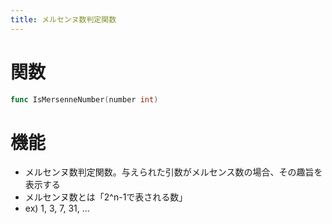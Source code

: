 ```yaml
---
title: メルセンヌ数判定関数
---
```

# 関数
```go
func IsMersenneNumber(number int)
```

# 機能
- メルセンヌ数判定関数。与えられた引数がメルセンス数の場合、その趣旨を表示する
- メルセンヌ数とは「2^n-1で表される数」
- ex) 1, 3, 7, 31, ...